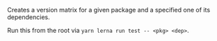 Creates a version matrix for a given package and a specified one of its dependencies.

Run this from the root via `yarn lerna run test -- <pkg> <dep>`.
